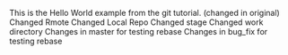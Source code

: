 This is the Hello World example from the git tutorial.
(changed in original)
Changed Rmote
Changed Local Repo
Changed stage
Changed work directory
Changes in master for testing rebase
Changes in bug_fix for testing rebase
